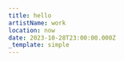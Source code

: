 ```yaml
---
title: hello
artistName: work
location: now
date: 2023-10-28T23:00:00.000Z
_template: simple
---
```


